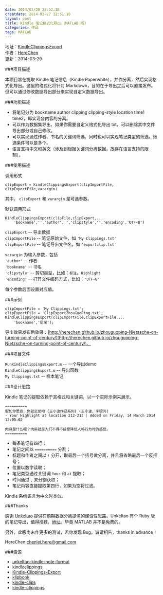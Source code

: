 ```yaml
---
date: 2014/03/30 22:52:18
creatdate: 2014-03-27 12:51:10
layout: post
title: Kindle 笔记格式化导出 (MATLAB 版)
categories: 作品
tags: MATLAB
---
```


地址：[KindleClippingsExport](https://github.com/HereChen/KindleClippingsExport)  
作者：[HereChen](http://herechen.github.io/)  
更新：2014-03-29

###项目描述

本项目旨在提取 Kindle 笔记信息（Kindle Paperwhite），并作分离，然后实现格式化导出。这里的格式化将针对 Markdown，目的在于导出之后可以直接发布。但可以通过修改数据导出部分来实现自定义数据导出。

###功能描述

- 将笔记分为 bookname author clipping clipping-style location time1 time2，即实现各内容的分离。
- 可以作为数据集导出，如果你需要自定义格式化导出 txt，可以删除其中文件导出部分或自己修改。
- 可以实现通过作者、书名的关键词筛选，同时也可以实现笔记类型的筛选。筛选条件可以是多个。
- 语言支持中文和英文（涉及到根据关键词分离数据，故存在语言支持的限制）。

###使用描述

调用形式

	clipExport = KindleClippingsExport(clipImportFile, clipExportFile,varargin)

其中， `clipExport` 和 `varargin` 是可选参数。

默认调用形式 

	KindleClippingsExport(clipFile,clipExport,...
		'bookname','','author','','clipstyle','','encoding','UTF-8')


`clipExport` -- 导出数据  
`clipImportFile` -- 笔记原始文件，如 `'My Clippings.txt'`  
`clipExportFile` -- 笔记导出文件名，如 `'exportclip.txt'`

`varargin` 为输入参数，包括  
`'author'` -- 作者  
`'bookname'` -- 书名  
`'clipstyle'` -- 剪切类型，比如：`标注`，`Highlight`  
`'encoding'`  -- 打开文件编码方式，比如：`'UTF-8'`  

每个参数后面设置对应值。

###示例

	clipImportFile = 'My Clippings.txt';
	clipExportFile = 'ClipExportZhouGuoPing.txt';
	KindleClippingsExport(clipImportFile,clipExportFile,...
    	'bookname','尼采');

导出效果发布后效果：[http://herechen.github.io/zhouguoping-Nietzsche-on-turning-point-of-century/](http://herechen.github.io/zhouguoping-Nietzsche-on-turning-point-of-century/)。

###项目文件

`RunKindleClippingsExport.m` -- 一个导出demo  
`KindleClippingsExport.m` -- 导出函数  
`My Clippings.txt` -- 样本笔记

###设计思路

Kindle 笔记的提取依赖于其格式和关键词，以一个实际示例来展示。

    ==========  
    假如你愿意，你就恋爱吧 (王小波作品系列) (王小波，李银河)  
    - Your Highlight at location 212-213 | Added on Friday, 14 March 2014 12:05:02
      
    肉麻是什么呢？肉麻就是人们不得不接受降低人格行为时的感觉。  
    ==========

- 每条笔记有四行；
- 笔记之间以 `==========` 分割；
- 标题和作者之间以 `(` 分开，取最后一个括号做分离，并且将省略最后一个反括号；
- 位置以数字读取；
- 笔记类型通过关键词 `Your` 和 `at` 提取；
- 时间通过 `,` 来分割获取；
- 笔记内容直接提取第四行，如果为空将过滤。

Kindle 系统语言为中文时类似。

###Thanks

感谢 [Unkeltao](http://www.unkeltao.com/) 提供在前期数据分离提供的建设性思路。Unkeltao 有个 Ruby 版的笔记导出，值得推荐，[地址](https://github.com/UnkelTao/kindle-note-format)。毕竟 MATLAB 并不是免费的。

另外，此版尚未作更多的测试，若你发现 Bug，诚请相告，thanks in advance！

HereChen chenlei.here@gmail.com


###资源

- [unkeltao-kindle-note-format](http://www.unkeltao.com/blog/2014/03/14/kindlebi-ji-zhuan-huan/)
- [kindleclippings](http://www.ruby-doc.org/gems/docs/k/kindleclippings-1.3.2/README_markdown.html)
- [Kindle-Clippings-Export](https://github.com/rydjones/Kindle-Clippings-Export)
- [klipbook](https://github.com/grassdog/klipbook)
- [kindle-clips](https://github.com/minejo/kindle-clips)
- [kindle-clippings](https://github.com/lxyu/kindle-clippings)
